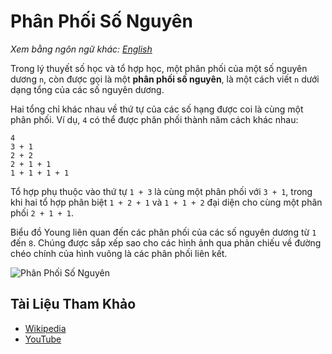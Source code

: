 # Phân Phối Số Nguyên

_Xem bằng ngôn ngữ khác:_
[_English_](README.en-EN.md)

Trong lý thuyết số học và tổ hợp học, một phân phối của một số nguyên dương `n`, còn được gọi là một **phân phối số nguyên**, là một cách viết `n` dưới dạng tổng của các số nguyên dương.

Hai tổng chỉ khác nhau về thứ tự của các số hạng được coi là cùng một phân phối. Ví dụ, `4` có thể được phân phối thành năm cách khác nhau:

```
4
3 + 1
2 + 2
2 + 1 + 1
1 + 1 + 1 + 1
```

Tổ hợp phụ thuộc vào thứ tự `1 + 3` là cùng một phân phối với `3 + 1`, trong khi hai tổ hợp phân biệt `1 + 2 + 1` và `1 + 1 + 2` đại diện cho cùng một phân phối `2 + 1 + 1`.

Biểu đồ Young liên quan đến các phân phối của các số nguyên dương từ `1` đến `8`. Chúng được sắp xếp sao cho các hình ảnh qua phản chiếu về đường chéo chính của hình vuông là các phân phối liên kết.

![Phân Phối Số Nguyên](https://upload.wikimedia.org/wikipedia/commons/d/d8/Ferrer_partitioning_diagrams.svg)

## Tài Liệu Tham Khảo

- [Wikipedia](<https://en.wikipedia.org/wiki/Partition_(number_theory)>)
- [YouTube](https://www.youtube.com/watch?v=ZaVM057DuzE&list=PLLXdhg_r2hKA7DPDsunoDZ-Z769jWn4R8)
